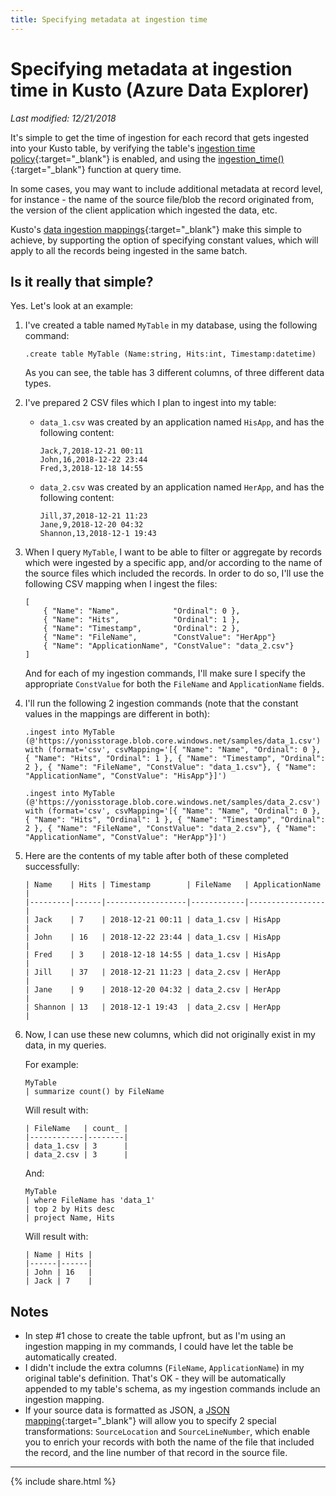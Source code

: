 ```yaml
---
title: Specifying metadata at ingestion time
---
```

# Specifying metadata at ingestion time in Kusto (Azure Data Explorer)

*Last modified: 12/21/2018*

It's simple to get the time of ingestion for each record that gets ingested into your Kusto table, by verifying the table's [ingestion time policy](https://docs.microsoft.com/en-us/azure/kusto/management/ingestiontimepolicy){:target="_blank"} is enabled,
and using the [ingestion_time()](https://docs.microsoft.com/en-us/azure/kusto/query/ingestiontimefunction){:target="_blank"} function at query time.

In some cases, you may want to include additional metadata at record level, for instance - the name of the source file/blob the record originated from,
the version of the client application which ingested the data, etc.

Kusto's [data ingestion mappings](https://docs.microsoft.com/en-us/azure/kusto/management/mappings){:target="_blank"} make this simple to achieve, by supporting the option of specifying constant values, which will apply to all the records being
ingested in the same batch.

## Is it really that simple?

Yes. Let's look at an example:

1. I've created a table named `MyTable` in my database, using the following command:
    ```
    .create table MyTable (Name:string, Hits:int, Timestamp:datetime)
    ```
    As you can see, the table has 3 different columns, of three different data types.

2. I've prepared 2 CSV files which I plan to ingest into my table:

    - `data_1.csv` was created by an application named `HisApp`, and has the following content:

        ```
        Jack,7,2018-12-21 00:11
        John,16,2018-12-22 23:44
        Fred,3,2018-12-18 14:55
        ```
    - `data_2.csv` was created by an application named `HerApp`, and has the following content:
        ```
        Jill,37,2018-12-21 11:23
        Jane,9,2018-12-20 04:32
        Shannon,13,2018-12-1 19:43
        ```
3. When I query `MyTable`, I want to be able to filter or aggregate by records which were ingested by
a specific app, and/or according to the name of the source files which included the records.
In order to do so, I'll use the following CSV mapping when I ingest the files:

    ```
    [    
        { "Name": "Name",            "Ordinal": 0 },
        { "Name": "Hits",            "Ordinal": 1 },
        { "Name": "Timestamp",       "Ordinal": 2 },
        { "Name": "FileName",        "ConstValue": "HerApp"}
        { "Name": "ApplicationName", "ConstValue": "data_2.csv"}
    ]
     ```

    And for each of my ingestion commands, I'll make sure I specify the appropriate `ConstValue` for both
    the `FileName` and `ApplicationName` fields.
    
4. I'll run the following 2 ingestion commands (note that the constant values in the mappings are
different in both):

    ```
    .ingest into MyTable (@'https://yonisstorage.blob.core.windows.net/samples/data_1.csv') with (format='csv', csvMapping='[{ "Name": "Name", "Ordinal": 0 }, { "Name": "Hits", "Ordinal": 1 }, { "Name": "Timestamp", "Ordinal": 2 }, { "Name": "FileName", "ConstValue": "data_1.csv"}, { "Name": "ApplicationName", "ConstValue": "HisApp"}]')
    ``` 
    ```
    .ingest into MyTable (@'https://yonisstorage.blob.core.windows.net/samples/data_2.csv') with (format='csv', csvMapping='[{ "Name": "Name", "Ordinal": 0 }, { "Name": "Hits", "Ordinal": 1 }, { "Name": "Timestamp", "Ordinal": 2 }, { "Name": "FileName", "ConstValue": "data_2.csv"}, { "Name": "ApplicationName", "ConstValue": "HerApp"}]')
    ```
5. Here are the contents of my table after both of these completed successfully:

    ```
    | Name    | Hits | Timestamp        | FileName   | ApplicationName |
    |---------|------|------------------|------------|-----------------|
    | Jack    | 7    | 2018-12-21 00:11 | data_1.csv | HisApp          |
    | John    | 16   | 2018-12-22 23:44 | data_1.csv | HisApp          |
    | Fred    | 3    | 2018-12-18 14:55 | data_1.csv | HisApp          |
    | Jill    | 37   | 2018-12-21 11:23 | data_2.csv | HerApp          |
    | Jane    | 9    | 2018-12-20 04:32 | data_2.csv | HerApp          |
    | Shannon | 13   | 2018-12-1 19:43  | data_2.csv | HerApp          |
    ```

6. Now, I can use these new columns, which did not originally exist in my data, in my queries.

    For example:
    ```
    MyTable
    | summarize count() by FileName
    ```
    Will result with:
    ```
    | FileName   | count_ |
    |------------|--------|
    | data_1.csv | 3      |
    | data_2.csv | 3      |
    ```
    And:
    ```
    MyTable
    | where FileName has 'data_1'
    | top 2 by Hits desc
    | project Name, Hits
    ```
    Will result with:
    ```
    | Name | Hits |
    |------|------|
    | John | 16   |
    | Jack | 7    |
    ```
    
## Notes
- In step #1 chose to create the table upfront, but as I'm using an ingestion mapping in my commands, I could have let the table be automatically created.
- I didn't include the extra columns (`FileName`, `ApplicationName`) in my original table's definition.
That's OK - they will be automatically appended to my table's schema, as my ingestion commands include
an ingestion mapping.
- If your source data is formatted as JSON, a [JSON mapping](https://docs.microsoft.com/en-us/azure/kusto/management/mappings#json-mapping){:target="_blank"} will allow you to specify 2 special transformations: `SourceLocation` and `SourceLineNumber`, which
enable you to enrich your records with both the name of the file that included the record, and the line number of that record in the source file.

---

{% include  share.html %}